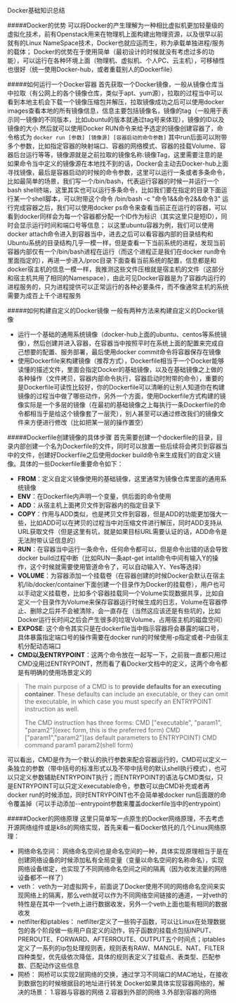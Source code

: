 Docker基础知识总结

#####Docker的优势
可以将Docker的产生理解为一种相比虚拟机更加轻量级的虚拟化技术，前有Openstack用来在物理机上面构建出物理资源，以及很早以前就有的Linux NameSpace技术，Docker也就应运而生，称为承载单独进程/服务的载体；
Docker的优势在于使用简单（最初设计的时候就没有考虑过多的功能），可以运行在各种环境上面（物理机、虚拟机、个人PC、云主机），可移植性也很好（统一使用Docker-hub，或者重载别人的Dockerfile）

#####如何运行一个Docker容器
首先获取一个Docker镜像，一般从镜像仓库当中拉取（有公网上的各个镜像仓库，类似于apt、yum源），拉取的过程当中可以看到本地主机会下载一个镜像压缩包并解压，拉取镜像成功之后可以使用docker images查看本地的所有镜像信息，信息主要包括镜像名，镜像的tag（一般用于表示同一镜像的不同版本，比如ubuntu的版本就通过tag号来体现），镜像的ID以及镜像的大小
然后就可以使用Docker RUN命令来给予选定的镜像创建容器了，命令格式为
`docker run [参数] [镜像源] [容器启动的命令参数]`
其中run后面可以附带多个参数，比如指定容器的映射端口、容器的网络模式、容器的挂载Volume、容器后台运行等等，镜像源就是之前拉取的镜像名称:镜像Tag，这里需要注意的是如果命令当中定义的镜像源在本地找不到的话，Docker会主动去Docker-hub上面寻找镜像，最后是容器启动的时候的命令参数，这里可以运行一条或者多条命令，比如最简单的场景，我们写一个/bin/bash，代表运行容器的时候一并运行一个bash shell终端，这里其实也可以运行多条命令，比如我们要在指定的目录下面运行某一个shell脚本，可以附带这个命令 /bin/bash -c "命令1&&命令2&&命令3"
运行完成容器之后，我们可以使用docker ps命令来查看当前正在运行的容器，可以看到docker同样会为每一个容器都分配一个ID作为标识（其实这里只是短ID），同时会显示运行时间和端口号等信息；
以这里ubuntu容器为例，我们可以使用docker attach命令进入到容器当中，进去之后可以看容器内部的目录结构和Ubuntu系统的目录结构几乎一模一样，但是查看一下当前系统的进程，发现当前容器内部仅有一个/bin/bash进程在运行（而这个进程正是我们在docker run命令里面指定的），再进一步进入/proc目录下面查看当前系统的配置，信息都是和docker宿主机的信息一模一样，我推测这些文件压根就是宿主机的文件（这部分和宿主机共用了相同的Namespace），由此可见Docker容器是为了容器内运行的进程服务的，只为进程提供可以正常运行的各种必要条件，而不像通常主机的系统需要为成百上千个进程服务

#####如何构建自定义的Docker镜像
一般有两种方法来构建自定义的Docker镜像
+ 运行一个基础的通用系统镜像（docker-hub上面的ubuntu、centos等系统镜像），然后创建并进入容器，在容器当中按照平时在系统上面的配置来完成自己想要的配置、服务部署，最后使用docker commit命令将容器保存在镜像
+ 使用Dockerfile来构建镜像（推荐方式），Dockerfile相当于一个Docker能够读懂的描述文件，里面会指定Docker的基础镜像，以及在基础镜像之上做的各种操作（文件拷贝，容器内部命令执行，容器启动时附带的命令），重要的是Dockerfile可读性比较好，你的Dockerfile可以清晰的让别人知道你在构建镜像的过程当中做了哪些动作，另外一个方面，使用Dockerfile方式构建的镜像实际是一个多层的镜像（在最初的基础镜像之上每执行一条Dockerfile的命令都相当于是给这个镜像套了一层壳），别人甚至可以通过修改我们的镜像文件来方便进行修改（比如把某一层的操作置空）

#####Dockerfile创建镜像的具体步骤
首先需要创建一个dockerfile的目录，目录内部创建一个名为Dockerfile的文件，同时可以放置一些后续将会拷贝到容器当中的文件，创建好Dockerfile之后使用docker build命令来生成我们的自定义镜像。具体的一些Dockerfile重要命令如下：
+ **FROM**：定义自定义镜像使用的基础镜像，这里通常为镜像仓库里面的通用系统镜像
+ **ENV**：在Dockerfile内声明一个变量，供后面的命令使用
+ **ADD**：从宿主机上面拷贝文件到容器内的指定目录下
+ **COPY**：作用与ADD类似，也是拷贝文件到容器，但是ADD的功能更加强大一些，比如ADD可以在拷贝的过程当中对压缩文件进行解压，同时ADD支持从URL获取文件（但是这里有坑，就是如果目标URL需要认证的话，ADD命令是无法附带认证信息的）
+ **RUN**：在容器当中运行一条命令，任何命令都可以，但是命令出错的话会导致docker build过程中断（比如RUN一条apt-get intall命令中间有输入Y的操作，这个时候就需要使用管道命令了，可以自动输入Y、Yes等选择）
+ **VOLUME**：为容器添加一个挂载卷（在容器创建的时候Docker会默认在宿主机/lib/docker/container下面创建一个目录作为Docker的挂载卷），用户也可以手动定义挂载卷，比如多个容器挂载同一个Volume实现数据共享，比如自定义一个目录作为Volume来保存容器运行时候生成的日志，Volume在容器停止、删除之后并不会被清除，会一直存在（当然这应该还是有些坑的，比如Docker运行长时间之后会产生很多的垃圾Volume，占用宿主机的磁盘空间）
+ **EXPOSE**: 这个命令其实只是在dockerfile当中指示容器将会暴露的端口号，具体暴露指定端口号的操作需要在docker run的时候使用-p指定或者-P由宿主机分配动态端口
+ **CMD以及ENTRYPOINT**：这两个命令放在一起写一下，之前我一直都只用过CMD没用过ENTRYPOINT，然而看了看Docker文档中的定义，这两个命令都是有明确的使用场景定义的
>The main purpose of a CMD is to **provide defaults for an executing container**. These defaults can include an executable, or they can omit the executable, in which case you must specify an ENTRYPOINT instruction as well.
>
>The CMD instruction has three forms:
>CMD \["executable", "param1", "param2"\](exec form, this is the preferred form)
>CMD \["param1","param2"\](as default parameters to ENTRYPOINT)
>CMD command param1 param2(shell form)

可以看出，CMD是作为一个默认的执行参数来配合容器运行的，CMD可以定义一条独立的参数（带中括号的标准形式以及不带中括号的默认shell执行模式），也可以只定义参数辅助ENTRYPOINT执行；而ENTRYPOINT的语法与CMD类似，只是ENTRYPOINT可以只定义executable命令，参数可以由CMD补充或者再docker run的时候添加，同时ENTRYPOINT也不会简单被docker run后面跟的命令覆盖掉（可以手动添加--entrypoint参数来覆盖dockerfile当中的entrypoint）

#####Docker的网络原理
这里只简单写一点原生的Docker网络原理，不去考虑开源网络组件或是k8s的网络实现，首先来看一看Docker依托的几个Linux网络原理：
+ 网络命名空间： 网络命名空间也是命名空间的一种，具体实现原理相当于是在创建网络设备的时候添加私有全局变量（变量以命名空间的名称命名），实现网络设备绑定，也实现了不同网络命名空间之间的隔离（因为收发流量的网络设备都不一样了）
+ veth： veth为一对虚拟网卡，前面说了Docker使用不同的网络命名空间来实现网络上的隔离，那么veth就可以作为不同网络空间链接的通道，一对veth的特性是在其中一个veth上进行数据收发，另外一个veth上面也能有相同的数据收发
+ netfilter和iptables： netfilter定义了一些钩子函数，可以让Linux在处理数据包的各个阶段做一些用户自定义的动作，钩子函数的挂载点包括INPUT、PREROUTE、FORWARD、AFTERROUTE、OUTPUT五个时间点；iptables定义了一系列的ip包处理规则表，规则表有RAW、MANGLE、NAT、FILTER四种类型，优先级依次降低，具体的规则表定义了挂载点、表类型、匹配参数、匹配动作这些信息
+ 网桥： 网桥可以实现2层网络的交换，通过学习不同端口的MAC地址，在接收到数据包的时候根据目的地址进行转发
Docker如果具体实现容器网络的，解决的场景：
1.容器与容器的网络
2.容器到外部的网络
3.外部到容器的网络

